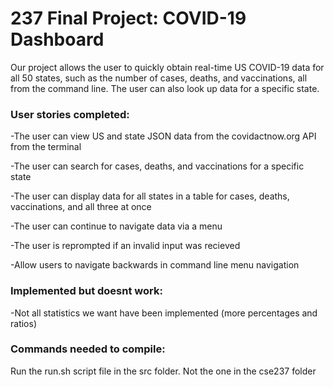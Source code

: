 # 237 Final Project: COVID-19 Dashboard
Our project allows the user to quickly obtain real-time US COVID-19 data for all 50 states, such as the number of cases, deaths, and vaccinations, all from the command line. The user can also look up data for a specific state.

### User stories completed:

  -The user can view US and state JSON data from the covidactnow.org API from the terminal

  -The user can search for cases, deaths, and vaccinations for a specific state

  -The user can display data for all states in a table for cases, deaths, vaccinations, and all three at once

  -The user can continue to navigate data via a menu 

  -The user is reprompted if an invalid input was recieved
  
  -Allow users to navigate backwards in command line menu navigation
  

### Implemented but doesnt work:

  -Not all statistics we want have been implemented (more percentages and ratios)



### Commands needed to compile:

Run the run.sh script file in the src folder. Not the one in the cse237 folder


